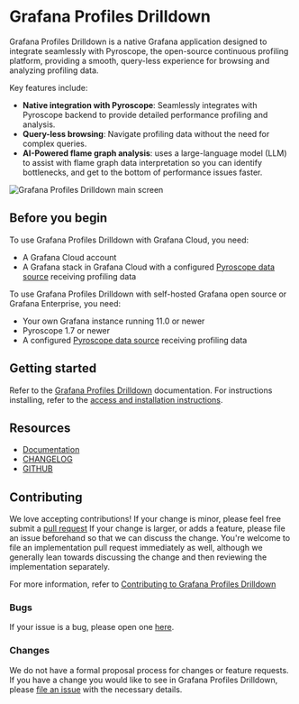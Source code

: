 <!-- This README file is the one that is displayed on grafana.com website and inside Grafana instances -->

# Grafana Profiles Drilldown

Grafana Profiles Drilldown is a native Grafana application designed to integrate seamlessly with Pyroscope, the
open-source continuous profiling platform, providing a smooth, query-less experience for browsing and analyzing
profiling data.

Key features include:

- **Native integration with Pyroscope**: Seamlessly integrates with Pyroscope backend to provide detailed performance
  profiling and analysis.
- **Query-less browsing**: Navigate profiling data without the need for complex queries.
- **AI-Powered flame graph analysis**: uses a large-language model (LLM) to assist with flame graph data interpretation
  so you can identify bottlenecks, and get to the bottom of performance issues faster.

![Grafana Profiles Drilldown main screen](https://grafana.com/media/docs/explore-profiles/explore-profiles-homescreen-latest.png)

## Before you begin

To use Grafana Profiles Drilldown with Grafana Cloud, you need:

- A Grafana Cloud account
- A Grafana stack in Grafana Cloud with a
  configured [Pyroscope data source](https://grafana.com/docs/grafana-cloud/connect-externally-hosted/data-sources/pyroscope/)
  receiving profiling data

To use Grafana Profiles Drilldown with self-hosted Grafana open source or Grafana Enterprise, you need:

- Your own Grafana instance running 11.0 or newer
- Pyroscope 1.7 or newer
- A configured [Pyroscope data source](https://grafana.com/docs/grafana/latest/datasources/pyroscope/) receiving
  profiling data

## Getting started

Refer to
the [Grafana Profiles Drilldown](https://grafana.com/docs/grafana-cloud/visualizations/simplified-exploration/profiles/)
documentation.
For instructions installing, refer to
the [access and installation instructions](https://grafana.com/docs/grafana-cloud/visualizations/simplified-exploration/profiles/).

## Resources

- [Documentation](https://grafana.com/docs/grafana-cloud/visualizations/simplified-exploration/profiles/)
- [CHANGELOG](https://github.com/grafana/explore-profiles/releases)
- [GITHUB](https://github.com/grafana/explore-profiles/)

## Contributing

We love accepting contributions!
If your change is minor, please feel free submit
a [pull request](https://github.com/grafana/explore-profiles/pull/new)
If your change is larger, or adds a feature, please file an issue beforehand so
that we can discuss the change. You're welcome to file an implementation pull
request immediately as well, although we generally lean towards discussing the
change and then reviewing the implementation separately.

For more information, refer
to [Contributing to Grafana Profiles Drilldown](https://github.com/grafana/explore-profiles/blob/main/docs/CONTRIBUTING.md)

### Bugs

If your issue is a bug, please open one [here](https://github.com/grafana/explore-profiles/issues/new).

### Changes

We do not have a formal proposal process for changes or feature requests. If you have a change you would like to see in
Grafana Profiles Drilldown, please [file an issue](https://github.com/grafana/explore-profiles/issues/new) with the
necessary details.
